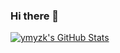 ### Hi there 👋
[![ymyzk's GitHub Stats](https://github-readme-stats.vercel.app/api?username=ymyzk&count_private=true&show_icons=true)](https://github.com/anuraghazra/github-readme-stats)

<!--
**ymyzk/ymyzk** is a ✨ _special_ ✨ repository because its `README.md` (this file) appears on your GitHub profile.

Here are some ideas to get you started:

- 🔭 I’m currently working on ...
- 🌱 I’m currently learning ...
- 👯 I’m looking to collaborate on ...
- 🤔 I’m looking for help with ...
- 💬 Ask me about ...
- 📫 How to reach me: ...
- 😄 Pronouns: ...
- ⚡ Fun fact: ...
-->

